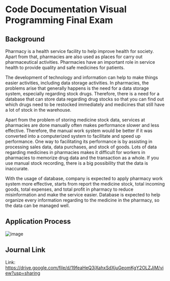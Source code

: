 # Code Documentation Visual Programming Final Exam

## Background
Pharmacy is a health service facility to help improve health for society. Apart from that, pharmacies are also used as places for carry out pharmaceutical activities. Pharmacies have an important role in service health to provide quality and safe medicines for patients.

The development of technology and information can help to make things easier activities, including data storage activities. In pharmacies, the problems arise that generally happens is the need for a data storage system, especially regarding stock drugs. Therefore, there is a need for a database that can store data regarding drug stocks so that you can find out which drugs need to be restocked immediately and medicines that still have a lot of stock in the warehouse.

Apart from the problem of storing medicine stock data, services at pharmacies are done manually often makes performance slower and less effective. Therefore, the manual work system would be better if it was converted into a computerized system to facilitate and speed up performance. One way to facilitating its performance is by assisting in processing sales data, data purchases, and stock of goods. Lots of data regarding medicines in pharmacies makes it difficult for workers in pharmacies to memorize drug data and the transaction as a whole. If you use manual stock recording, there is a big possibility that the data is inaccurate.

With the usage of database, company is expected to apply pharmacy work system more effective, starts from report the medicine stock, total incoming goods, total expenses, and total profit in pharmacy to reduce misinformation and make the service easier. Database is expected to help organize every information regarding to the medicine in the pharmacy, so the data can be managed well. 

## Application Process
![image](https://github.com/gladystanujaya17/visual-programming-uas/assets/120657612/e2e383b9-68a2-4e96-80e1-c062c2a86675)

## Journal Link
Link: https://drive.google.com/file/d/19feaHeQ3jXahxSdXjuGeomKgY2OLZJjM/view?usp=sharing 

